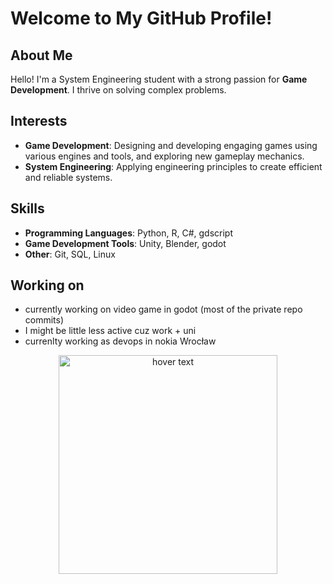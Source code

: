 # Welcome to My GitHub Profile!

## About Me
Hello! I'm a System Engineering student with a strong passion for **Game Development**. I thrive on solving complex problems.
## Interests
- **Game Development**: Designing and developing engaging games using various engines and tools, and exploring new gameplay mechanics.
- **System Engineering**: Applying engineering principles to create efficient and reliable systems.

## Skills
- **Programming Languages**: Python, R, C#, gdscript
- **Game Development Tools**: Unity, Blender, godot
- **Other**: Git, SQL, Linux

## Working on
- currently working on video game in godot (most of the private repo commits)
- I might be little less active cuz work + uni
- currenlty working as devops in nokia Wrocław

<p align="center">
  <img src="https://github.com/user-attachments/assets/10c67049-0d9d-4e18-b2b5-61b6130941a4" width="350" title="hover text">
</p>
